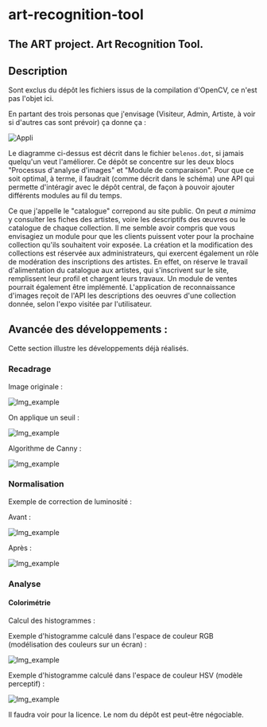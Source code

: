 # art-recognition-tool
## The ART project. Art Recognition Tool.

## Description

Sont exclus du dépôt les fichiers issus de la compilation d'OpenCV, ce n'est pas l'objet ici.

En partant des trois personas que j'envisage (Visiteur, Admin, Artiste, à voir si d'autres cas sont prévoir) ça donne ça :

![Appli](process.png "Appli")

Le diagramme ci-dessus est décrit dans le fichier `belenos.dot`, si jamais quelqu'un veut l'améliorer. Ce dépôt se concentre sur les deux blocs "Processus d'analyse d'images" et "Module de comparaison". Pour que ce soit optimal, à terme, il faudrait (comme décrit dans le schéma) une API qui permette d'intéragir avec le dépôt central, de façon à pouvoir ajouter différents modules au fil du temps.

Ce que j'appelle le "catalogue" correpond au site public. On peut *a mimima* y consulter les fiches des artistes, voire les descriptifs des œuvres ou le catalogue de chaque collection. Il me semble avoir compris que vous envisagiez un module pour que les clients puissent voter pour la prochaine collection qu'ils souhaitent voir exposée. La création et la modification des collections est réservée aux administrateurs, qui exercent également un rôle de modération des inscriptions des artistes. En effet, on réserve le travail d'alimentation du catalogue aux artistes, qui s'inscrivent sur le site, remplissent leur profil et chargent leurs travaux. Un module de ventes pourrait également être implémenté. L'application de reconnaissance d'images reçoit de l'API les descriptions des oeuvres d'une collection donnée, selon l'expo visitée par l'utilisateur.

## Avancée des développements :
Cette section illustre les développements déjà réalisés.

### Recadrage

Image originale :

![Img_example](examples/orig.jpg "image brute")

On applique un seuil :

![Img_example](examples/tresh.jpg "image binarisée")

Algorithme de Canny :

![Img_example](examples/canny.jpg "contours détectés")

### Normalisation

Exemple de correction de luminosité :

Avant :

![Img_example](examples/original.jpg "image brute")

Après :

![Img_example](examples/normalized.jpg "image égalisée")

### Analyse

#### Colorimétrie
Calcul des histogrammes :

Exemple d'histogramme calculé dans l'espace de couleur RGB (modélisation des couleurs sur un écran) :

![Img_example](examples/hist_rgb.jpg "histogramme rgb")

Exemple d'histogramme calculé dans l'espace de couleur HSV (modèle perceptif) :

![Img_example](examples/hist_hsv.jpg "histogramme hsv")

Il faudra voir pour la licence. Le nom du dépôt est peut-être négociable.
